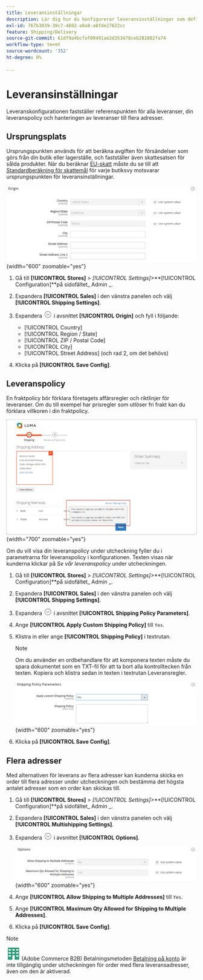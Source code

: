 ```yaml
---
title: Leveransinställningar
description: Lär dig hur du konfigurerar leveransinställningar som definierar ursprung och leveransregler för din butik.
exl-id: 767b3039-39c7-4692-a0a8-a8fde27622cc
feature: Shipping/Delivery
source-git-commit: 61df9a4bcfaf09491ae2d353478ceb281082fa74
workflow-type: tm+mt
source-wordcount: '352'
ht-degree: 0%

---
```


# Leveransinställningar

Leveranskonfigurationen fastställer referenspunkten för alla leveranser, din leveranspolicy och hanteringen av leveranser till flera adresser.

## Ursprungsplats

Ursprungspunkten används för att beräkna avgiften för försändelser som görs från din butik eller lagerställe, och fastställer även skattesatsen för sålda produkter. När du beräknar [EU-skatt](international-tax-guidelines.md#eu-tax-configuration) måste du se till att [Standardberäkning för skattemål](../configuration-reference/sales/tax.md) för varje butiksvy motsvarar ursprungspunkten för leveransinställningar.

![Ursprung](../configuration-reference/sales/assets/shipping-settings-origin.png){width="600" zoomable="yes"}

1. Gå till **[!UICONTROL Stores]** > _[!UICONTROL Settings]_>**[!UICONTROL Configuration]**på sidofältet_ Admin _.

1. Expandera **[!UICONTROL Sales]** i den vänstra panelen och välj **[!UICONTROL Shipping Settings]**.

1. Expandera ![Expansionsväljaren](../assets/icon-display-expand.png) i avsnittet **[!UICONTROL Origin]** och fyll i följande:

   - [!UICONTROL Country]
   - [!UICONTROL Region / State]
   - [!UICONTROL ZIP / Postal Code]
   - [!UICONTROL City]
   - [!UICONTROL Street Address] (och rad 2, om det behövs)

1. Klicka på **[!UICONTROL Save Config]**.

## Leveranspolicy

En fraktpolicy bör förklara företagets affärsregler och riktlinjer för leveranser. Om du till exempel har prisregler som utlöser fri frakt kan du förklara villkoren i din fraktpolicy.

![Leveransprincip vid utcheckning](./assets/storefront-checkout-shipping-policy.png){width="700" zoomable="yes"}

Om du vill visa din leveranspolicy under utcheckning fyller du i parametrarna för leveranspolicy i konfigurationen. Texten visas när kunderna klickar på _Se vår leveranspolicy_ under utcheckningen.

1. Gå till **[!UICONTROL Stores]** > _[!UICONTROL Settings]_>**[!UICONTROL Configuration]**på sidofältet_ Admin _.

1. Expandera **[!UICONTROL Sales]** i den vänstra panelen och välj **[!UICONTROL Shipping Settings]**.

1. Expandera ![Expansionsväljaren](../assets/icon-display-expand.png) i avsnittet **[!UICONTROL Shipping Policy Parameters]**.

1. Ange **[!UICONTROL Apply Custom Shipping Policy]** till `Yes`.

1. Klistra in eller ange **[!UICONTROL Shipping Policy]** i textrutan.

   >[!NOTE]
   >
   >Om du använder en ordbehandlare för att komponera texten måste du spara dokumentet som en TXT-fil för att ta bort alla kontrolltecken från texten. Kopiera och klistra sedan in texten i textrutan Leveransregler.

   ![Parametrar för leveransprincip](../configuration-reference/sales/assets/shipping-settings-shipping-policy-parameters.png){width="600" zoomable="yes"}

1. Klicka på **[!UICONTROL Save Config]**.

## Flera adresser

Med alternativen för leverans av flera adresser kan kunderna skicka en order till flera adresser under utcheckningen och bestämma det högsta antalet adresser som en order kan skickas till.

1. Gå till **[!UICONTROL Stores]** > _[!UICONTROL Settings]_>**[!UICONTROL Configuration]**på sidofältet_ Admin _.

1. Expandera **[!UICONTROL Sales]** i den vänstra panelen och välj **[!UICONTROL Multishipping Settings]**.

1. Expandera ![Expansionsväljaren](../assets/icon-display-expand.png) i avsnittet **[!UICONTROL Options]**.

   ![Leveransalternativ för flera adresser](../configuration-reference/sales/assets/multishipping-settings-options.png){width="600" zoomable="yes"}

1. Ange **[!UICONTROL Allow Shipping to Multiple Addresses]** till `Yes`.

1. Ange **[!UICONTROL Maximum Qty Allowed for Shipping to Multiple Addresses]**.

1. Klicka på **[!UICONTROL Save Config]**.

>[!NOTE]
>
>![Adobe Commerce B2B](../assets/b2b.svg) (Adobe Commerce B2B) Betalningsmetoden [Betalning på konto](../b2b/enable-basic-features.md#configure-payment-on-account) är inte tillgänglig under utcheckningen för order med flera leveransadresser, även om den är aktiverad.

